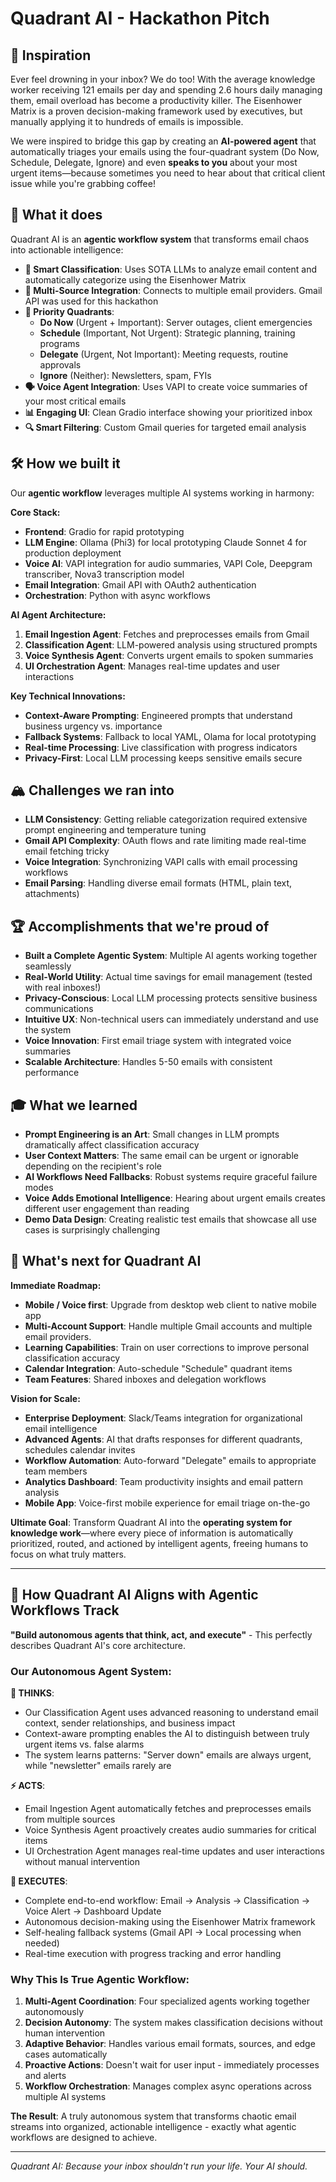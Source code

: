 # Quadrant AI - Hackathon Pitch

## 🧠 Inspiration

Ever feel drowning in your inbox? We do too! With the average knowledge worker receiving 121 emails per day and spending 2.6 hours daily managing them, email overload has become a productivity killer. The Eisenhower Matrix is a proven decision-making framework used by executives, but manually applying it to hundreds of emails is impossible.

We were inspired to bridge this gap by creating an **AI-powered agent** that automatically triages your emails using the four-quadrant system (Do Now, Schedule, Delegate, Ignore) and even **speaks to you** about your most urgent items—because sometimes you need to hear about that critical client issue while you're grabbing coffee!

## 🚀 What it does

Quadrant AI is an **agentic workflow system** that transforms email chaos into actionable intelligence:

- **🤖 Smart Classification**: Uses SOTA LLMs to analyze email content and automatically categorize using the Eisenhower Matrix
- **📧 Multi-Source Integration**: Connects to multiple email providers. Gmail API was used for this hackathon
- **🎯 Priority Quadrants**: 
  - **Do Now** (Urgent + Important): Server outages, client emergencies
  - **Schedule** (Important, Not Urgent): Strategic planning, training programs
  - **Delegate** (Urgent, Not Important): Meeting requests, routine approvals
  - **Ignore** (Neither): Newsletters, spam, FYIs
- **🗣️ Voice Agent Integration**: Uses VAPI to create voice summaries of your most critical emails
- **📊 Engaging UI**: Clean Gradio interface showing your prioritized inbox
- **🔍 Smart Filtering**: Custom Gmail queries for targeted email analysis

## 🛠️ How we built it

Our **agentic workflow** leverages multiple AI systems working in harmony:

**Core Stack:**
- **Frontend**: Gradio for rapid prototyping
- **LLM Engine**: Ollama (Phi3) for local prototyping  Claude Sonnet 4 for production deployment
- **Voice AI**: VAPI integration for audio summaries, VAPI Cole, Deepgram transcriber, Nova3 transcription model
- **Email Integration**: Gmail API with OAuth2 authentication
- **Orchestration**: Python with async workflows

**AI Agent Architecture:**
1. **Email Ingestion Agent**: Fetches and preprocesses emails from Gmail
2. **Classification Agent**: LLM-powered analysis using structured prompts
3. **Voice Synthesis Agent**: Converts urgent emails to spoken summaries
4. **UI Orchestration Agent**: Manages real-time updates and user interactions

**Key Technical Innovations:**
- **Context-Aware Prompting**: Engineered prompts that understand business urgency vs. importance
- **Fallback Systems**: Fallback to local YAML, Olama for local prototyping
- **Real-time Processing**: Live classification with progress indicators
- **Privacy-First**: Local LLM processing keeps sensitive emails secure

## 🏔️ Challenges we ran into

- **LLM Consistency**: Getting reliable categorization required extensive prompt engineering and temperature tuning
- **Gmail API Complexity**: OAuth flows and rate limiting made real-time email fetching tricky
- **Voice Integration**: Synchronizing VAPI calls with email processing workflows
- **Email Parsing**: Handling diverse email formats (HTML, plain text, attachments)

## 🏆 Accomplishments that we're proud of

- **Built a Complete Agentic System**: Multiple AI agents working together seamlessly
- **Real-World Utility**: Actual time savings for email management (tested with real inboxes!)
- **Privacy-Conscious**: Local LLM processing protects sensitive business communications
- **Intuitive UX**: Non-technical users can immediately understand and use the system
- **Voice Innovation**: First email triage system with integrated voice summaries
- **Scalable Architecture**: Handles 5-50 emails with consistent performance

## 🎓 What we learned

- **Prompt Engineering is an Art**: Small changes in LLM prompts dramatically affect classification accuracy
- **User Context Matters**: The same email can be urgent or ignorable depending on the recipient's role
- **AI Workflows Need Fallbacks**: Robust systems require graceful failure modes
- **Voice Adds Emotional Intelligence**: Hearing about urgent emails creates different user engagement than reading
- **Demo Data Design**: Creating realistic test emails that showcase all use cases is surprisingly challenging

## 🌟 What's next for Quadrant AI

**Immediate Roadmap:**
- **Mobile / Voice first**: Upgrade from desktop web client to native mobile app
- **Multi-Account Support**: Handle multiple Gmail accounts and multiple email providers.
- **Learning Capabilities**: Train on user corrections to improve personal classification accuracy
- **Calendar Integration**: Auto-schedule "Schedule" quadrant items
- **Team Features**: Shared inboxes and delegation workflows

**Vision for Scale:**
- **Enterprise Deployment**: Slack/Teams integration for organizational email intelligence
- **Advanced Agents**: AI that drafts responses for different quadrants, schedules calendar invites
- **Workflow Automation**: Auto-forward "Delegate" emails to appropriate team members
- **Analytics Dashboard**: Team productivity insights and email pattern analysis
- **Mobile App**: Voice-first mobile experience for email triage on-the-go

**Ultimate Goal**: Transform Quadrant AI into the **operating system for knowledge work**—where every piece of information is automatically prioritized, routed, and actioned by intelligent agents, freeing humans to focus on what truly matters.

---

## 🎯 How Quadrant AI Aligns with Agentic Workflows Track

**"Build autonomous agents that think, act, and execute"** - This perfectly describes Quadrant AI's core architecture.

### Our Autonomous Agent System:

**🧠 THINKS**: 
- Our Classification Agent uses advanced reasoning to understand email context, sender relationships, and business impact
- Context-aware prompting enables the AI to distinguish between truly urgent items vs. false alarms
- The system learns patterns: "Server down" emails are always urgent, while "newsletter" emails rarely are

**⚡ ACTS**:
- Email Ingestion Agent automatically fetches and preprocesses emails from multiple sources
- Voice Synthesis Agent proactively creates audio summaries for critical items
- UI Orchestration Agent manages real-time updates and user interactions without manual intervention

**🚀 EXECUTES**:
- Complete end-to-end workflow: Email → Analysis → Classification → Voice Alert → Dashboard Update
- Autonomous decision-making using the Eisenhower Matrix framework
- Self-healing fallback systems (Gmail API → Local processing when needed)
- Real-time execution with progress tracking and error handling

### Why This Is True Agentic Workflow:

1. **Multi-Agent Coordination**: Four specialized agents working together autonomously
2. **Decision Autonomy**: The system makes classification decisions without human intervention
3. **Adaptive Behavior**: Handles various email formats, sources, and edge cases automatically
4. **Proactive Actions**: Doesn't wait for user input - immediately processes and alerts
5. **Workflow Orchestration**: Manages complex async operations across multiple AI systems

**The Result**: A truly autonomous system that transforms chaotic email streams into organized, actionable intelligence - exactly what agentic workflows are designed to achieve.

---

*Quadrant AI: Because your inbox shouldn't run your life. Your AI should.*
